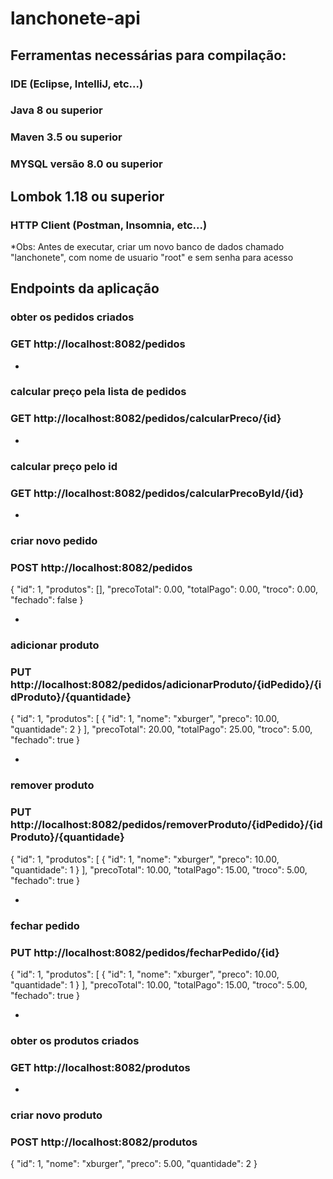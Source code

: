# lanchonete-api


## Ferramentas necessárias para compilação:

### IDE (Eclipse, IntelliJ, etc...)
### Java 8 ou superior
### Maven 3.5 ou superior
### MYSQL versão 8.0 ou superior
## Lombok 1.18 ou superior
### HTTP Client (Postman, Insomnia, etc...)


*Obs: Antes de executar, criar um novo banco de dados chamado "lanchonete", com nome de usuario "root" e sem senha para acesso


## Endpoints da aplicação

### obter os pedidos criados
### GET http://localhost:8082/pedidos

*

### calcular preço pela lista de pedidos
### GET http://localhost:8082/pedidos/calcularPreco/{id}

*

### calcular preço pelo id
### GET http://localhost:8082/pedidos/calcularPrecoById/{id}

*

### criar novo pedido
### POST http://localhost:8082/pedidos
{
"id": 1,
"produtos": [],
"precoTotal": 0.00,
"totalPago": 0.00,
"troco": 0.00,
"fechado": false
}

*

### adicionar produto
### PUT http://localhost:8082/pedidos/adicionarProduto/{idPedido}/{idProduto}/{quantidade}
{
"id": 1,
"produtos": [
  {
  "id": 1,
  "nome": "xburger",
  "preco": 10.00,
  "quantidade": 2
  }
],
"precoTotal": 20.00,
"totalPago": 25.00,
"troco": 5.00,
"fechado": true
}

*

### remover produto
### PUT http://localhost:8082/pedidos/removerProduto/{idPedido}/{idProduto}/{quantidade}
{
"id": 1,
"produtos": [
  {
  "id": 1,
  "nome": "xburger",
  "preco": 10.00,
  "quantidade": 1
  }
],
"precoTotal": 10.00,
"totalPago": 15.00,
"troco": 5.00,
"fechado": true
}

*

### fechar pedido
### PUT http://localhost:8082/pedidos/fecharPedido/{id}
{
"id": 1,
"produtos": [
  {
  "id": 1,
  "nome": "xburger",
  "preco": 10.00,
  "quantidade": 1
  }
],
"precoTotal": 10.00,
"totalPago": 15.00,
"troco": 5.00,
"fechado": true
}

*

### obter os produtos criados
### GET http://localhost:8082/produtos

*

### criar novo produto
### POST http://localhost:8082/produtos
{
"id": 1,
"nome": "xburger",
"preco": 5.00,
"quantidade": 2
}
